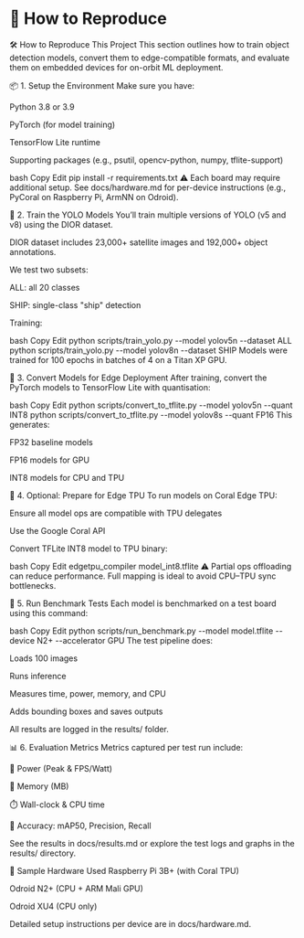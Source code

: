 # 🚀 How to Reproduce

🛠️ How to Reproduce This Project
This section outlines how to train object detection models, convert them to edge-compatible formats, and evaluate them on embedded devices for on-orbit ML deployment.

📦 1. Setup the Environment
Make sure you have:

Python 3.8 or 3.9

PyTorch (for model training)

TensorFlow Lite runtime

Supporting packages (e.g., psutil, opencv-python, numpy, tflite-support)

bash
Copy
Edit
pip install -r requirements.txt
⚠️ Each board may require additional setup. See docs/hardware.md for per-device instructions (e.g., PyCoral on Raspberry Pi, ArmNN on Odroid).

🧠 2. Train the YOLO Models
You’ll train multiple versions of YOLO (v5 and v8) using the DIOR dataset.

DIOR dataset includes 23,000+ satellite images and 192,000+ object annotations.

We test two subsets:

ALL: all 20 classes

SHIP: single-class "ship" detection

Training:

bash
Copy
Edit
python scripts/train_yolo.py --model yolov5n --dataset ALL
python scripts/train_yolo.py --model yolov8n --dataset SHIP
Models were trained for 100 epochs in batches of 4 on a Titan XP GPU.

🔁 3. Convert Models for Edge Deployment
After training, convert the PyTorch models to TensorFlow Lite with quantisation:

bash
Copy
Edit
python scripts/convert_to_tflite.py --model yolov5n --quant INT8
python scripts/convert_to_tflite.py --model yolov8s --quant FP16
This generates:

FP32 baseline models

FP16 models for GPU

INT8 models for CPU and TPU

🤖 4. Optional: Prepare for Edge TPU
To run models on Coral Edge TPU:

Ensure all model ops are compatible with TPU delegates

Use the Google Coral API

Convert TFLite INT8 model to TPU binary:

bash
Copy
Edit
edgetpu_compiler model_int8.tflite
⚠️ Partial ops offloading can reduce performance. Full mapping is ideal to avoid CPU–TPU sync bottlenecks.

🧪 5. Run Benchmark Tests
Each model is benchmarked on a test board using this command:

bash
Copy
Edit
python scripts/run_benchmark.py --model model.tflite --device N2+ --accelerator GPU
The test pipeline does:

Loads 100 images

Runs inference

Measures time, power, memory, and CPU

Adds bounding boxes and saves outputs

All results are logged in the results/ folder.

📊 6. Evaluation Metrics
Metrics captured per test run include:

🔋 Power (Peak & FPS/Watt)

🧠 Memory (MB)

⏱️ Wall-clock & CPU time

🎯 Accuracy: mAP50, Precision, Recall

See the results in docs/results.md or explore the test logs and graphs in the results/ directory.

📎 Sample Hardware Used
Raspberry Pi 3B+ (with Coral TPU)

Odroid N2+ (CPU + ARM Mali GPU)

Odroid XU4 (CPU only)

Detailed setup instructions per device are in docs/hardware.md.

